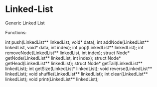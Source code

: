 # Linked-List
Generic Linked List  

Functions:  

int     push(LinkedList** linkedList, void* data);
int     addNode(LinkedList** linkedList, void* data, int index);
int     pop(LinkedList** linkedList);
int     removeNode(LinkedList** linkedList, int index);
struct  Node* getNode(LinkedList** linkedList, int index);
struct  Node* getHead(LinkedList** linkedList);
struct  Node* getTail(LinkedList** linkedList);
int     getSize(LinkedList* linkedList);
void    reverse(LinkedList** linkedList);
void    shuffle(LinkedList** linkedList);
int     clear(LinkedList** linkedList);
void    print(LinkedList** linkedList);
